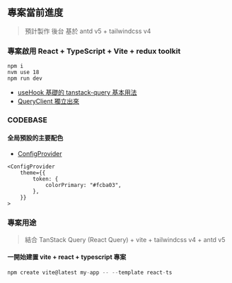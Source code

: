## 專案當前進度

> 預計製作 後台 基於 antd v5 + tailwindcss v4

### 專案啟用 React + TypeScript + Vite + redux toolkit

```
npm i
nvm use 18
npm run dev

```

- [useHook 基礎的 tanstack-query 基本用法](https://github.com/Vic428-human/redux-toolkit-and-tanstack-query-demo/blob/main/src/hooks/useApplimittation.ts)
- [QueryClient 獨立出來](https://github.com/Vic428-human/redux-toolkit-and-tanstack-query-demo/blob/main/src/hooks/useApplimittation.ts)

### CODEBASE

####

#### 全局預設的主要配色

- [ConfigProvider](https://ant.design/docs/react/customize-theme#seed-token)

```
<ConfigProvider
    theme={{
        token: {
            colorPrimary: "#fcba03",
        },
    }}
>
```

### 專案用途

> 結合 TanStack Query (React Query) + vite + tailwindcss v4 + antd v5

#### 一開始建置 vite + react + typescript 專案

```js
npm create vite@latest my-app -- --template react-ts
```
